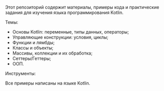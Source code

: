 Этот репозиторий содержит материалы, примеры кода и практические задания для изучения языка программирования Kotlin.

Темы:

- Основы Kotlin: переменные, типы данных, операторы;
- Управляющие конструкции: условия, циклы;
- Функции и лямбды;
- Классы и объекты;
- Массивы, коллекции и их обработка;
- Сеттеры/Геттеры;
- ООП.
  
Инструменты:

Все примеры написаны на языке Kotlin.

